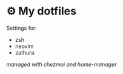 # ⚙️ My dotfiles 

Settings for:
- zsh
- neovim
- zathura


*managed with chezmoi and home-manager*
